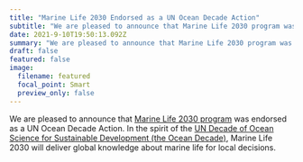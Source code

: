 ```yaml
---
title: "Marine Life 2030 Endorsed as a UN Ocean Decade Action"
subtitle: "We are pleased to announce that Marine Life 2030 program was endorsed as a UN Ocean Decade Action."
date: 2021-9-10T19:50:13.092Z
summary: "We are pleased to announce that Marine Life 2030 program was endorsed as a UN Ocean Decade Action."
draft: false
featured: false
image:
  filename: featured
  focal_point: Smart
  preview_only: false
---
```

We are pleased to announce that [Marine Life 2030 program](https://marinebon.org/assets/Marine_Life_2030_UN_Ocean_Decade_request_for_endorsement_20210115.pdf) was endorsed as a UN Ocean Decade Action. In the spirit of the [UN Decade of Ocean Science for Sustainable Development (the Ocean Decade)](https://www.oceandecade.org/), Marine Life 2030 will deliver global knowledge about marine life for local decisions.
